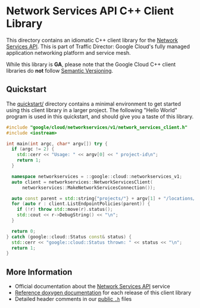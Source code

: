 # Network Services API C++ Client Library

This directory contains an idiomatic C++ client library for the
[Network Services API][cloud-service-docs]. This is part of Traffic Director:
Google Cloud's fully managed application networking platform and service mesh.

While this library is **GA**, please note that the Google Cloud C++ client
libraries do **not** follow [Semantic Versioning](https://semver.org/).

## Quickstart

The [quickstart/](quickstart/README.md) directory contains a minimal environment
to get started using this client library in a larger project. The following
"Hello World" program is used in this quickstart, and should give you a taste of
this library.

<!-- inject-quickstart-start -->

```cc
#include "google/cloud/networkservices/v1/network_services_client.h"
#include <iostream>

int main(int argc, char* argv[]) try {
  if (argc != 2) {
    std::cerr << "Usage: " << argv[0] << " project-id\n";
    return 1;
  }

  namespace networkservices = ::google::cloud::networkservices_v1;
  auto client = networkservices::NetworkServicesClient(
      networkservices::MakeNetworkServicesConnection());

  auto const parent = std::string{"projects/"} + argv[1] + "/locations/global";
  for (auto r : client.ListEndpointPolicies(parent)) {
    if (!r) throw std::move(r).status();
    std::cout << r->DebugString() << "\n";
  }

  return 0;
} catch (google::cloud::Status const& status) {
  std::cerr << "google::cloud::Status thrown: " << status << "\n";
  return 1;
}
```

<!-- inject-quickstart-end -->

## More Information

- Official documentation about the [Network Services API][cloud-service-docs]
  service
- [Reference doxygen documentation][doxygen-link] for each release of this
  client library
- Detailed header comments in our [public `.h`][source-link] files

[cloud-service-docs]: https://cloud.google.com/traffic-director/docs/service-routing-overview
[doxygen-link]: https://cloud.google.com/cpp/docs/reference/networkservices/latest/
[source-link]: https://github.com/googleapis/google-cloud-cpp/tree/main/google/cloud/networkservices
